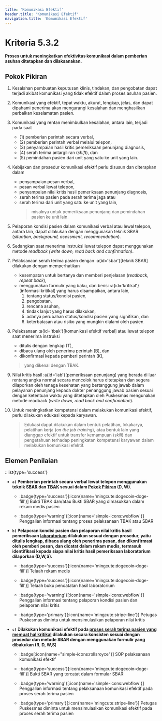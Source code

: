 ```yaml
---
title: 'Komunikasi Efektif'
header.title: 'Komunikasi Efektif'
navigation.title: 'Komunikasi Efektif'
---
```


# Kriteria 5.3.2 
**Proses untuk meningkatkan efektivitas komunikasi dalam pemberian asuhan ditetapkan dan dilaksanakan.**

## Pokok Pikiran 

1. Kesalahan pembuatan keputusan klinis, tindakan, dan pengobatan dapat terjadi akibat komunikasi yang tidak efektif dalam proses asuhan pasien. 

2. Komunikasi yang efektif, tepat waktu, akurat, lengkap, jelas, dan dapat dipahami penerima akan mengurangi kesalahan dan menghasilkan perbaikan keselamatan pasien. 

3. Komunikasi yang rentan menimbulkan kesalahan, antara lain, terjadi pada saat 
     - (1) pemberian perintah secara verbal, 
     - (2) pemberian perintah verbal melalui telepon, 
     - (3) penyampaian hasil kritis pemeriksaan penunjang diagnosis, 
     - (4) serah terima antargiliran (*shift*), dan 
     - (5) pemindahan pasien dari unit yang satu ke unit yang lain. 

4. Kebijakan dan prosedur komunikasi efektif perlu disusun dan diterapkan dalam 
     - penyampaian pesan verbal, 
     - pesan verbal lewat telepon, 
     - penyampaian nilai kritis hasil pemeriksaan penunjang diagnosis, 
     - serah terima pasien pada serah terima jaga  atau  
     - serah terima dari unit yang satu ke unit yang lain, 
       > misalnya untuk pemeriksaan penunjang dan pemindahan  pasien ke unit lain. 

5. Pelaporan  kondisi  pasien  dalam  komunikasi  verbal  atau  lewal  telepon,  antara  lain,  dapat  dilakukan  dengan menggunakan teknik SBAR (*situation, background, asessment, recommendation*). 

6. Sedangkan saat menerima instruksi lewat telepon dapat menggunakan metode *readback (write down, read back and confirmation)*. 

6. Pelaksanaan serah terima pasien dengan :a{id='sbar'}[teknik SBAR] dilakukan dengan memperhatikan 
   - kesempatan untuk bertanya dan memberi penjelasan (*readback, repeat back*), 
   - menggunakan formulir yang baku, dan berisi :a{id='kritikal'}[informasi kritikal] yang harus disampaikan, antara lain, 
      1. tentang status/kondisi pasien, 
      2. pengobatan, 
      3. rencana asuhan, 
      4. tindak lanjut yang harus dilakukan, 
      5. adanya perubahan status/kondisi pasien yang signifikan, dan 
      6. keterbatasan atau risiko yang mungkin dialami oleh pasien. 

7. Pelaksanaan :a{id='tbak'}[komunikasi efektif verbal]  atau  lewat  telepon  saat  menerima  instruksi  
   - ditulis   dengan lengkap (T), 
   - dibaca ulang oleh penerima perintah  (B),  dan 
   - dikonfirmasi kepada pemberi perintah (K), 
    > yang dikenal dengan TBAK. 

8. Nilai kritis hasil :a{id='lab'}[pemeriksaan penunjang]  yang  berada di luar rentang angka normal secara mencolok harus ditetapkan dan segera dilaporkan oleh tenaga kesehatan yang bertanggung jawab dalam pelayanan penunjang kepada dokter penanggung jawab pasien sesuai dengan ketentuan waktu yang ditetapkan oleh Puskesmas mengunakan metode readback (*write down, read back and confirmation*). 

9. Untuk meningkatkan kompetensi dalam melakukan komunikasi efektif, perlu dilakukan edukasi kepada karyawan. 
   > Edukasi dapat dilakukan dalam bentuk pelatihan, lokakarya, pelatihan kerja (*on the job training*), atau bentuk lain yang dianggap efektif untuk transfer kemampuan (*skill*) dan pengetahuan terhadap peningkatan kompetensi karyawan dalam melakukan komunikasi efektif. 

## Elemen Penilaian 
::list{type='success'}
- **``a)`` Pemberian perintah secara verbal lewat telepon menggunakan teknik [SBAR](#sbar) dan [TBAK](#tbak) sesuai dalam [Pokok Pikiran](#pokok-pikiran) (D, W).** 

  - :badge{type='success'}[:icon{name='mingcute:dogecoin-doge-fill'}] Bukti TBAK dan/atau Bukti SBAR yang dimasukkan dalam rekam medis pasien 
 
  - :badge{type='warning'}[:icon{name='simple-icons:webflow'}] Penggalian informasi tentang proses pelaksanaan TBAK atau SBAR 
 
- **``b)`` Pelaporan kondisi pasien dan pelaporan nilai kritis hasil pemeriksaan [laboratorium](#lab) dilakukan sesuai dengan prosedur, yaitu ditulis lengkap, dibaca ulang oleh penerima pesan, dan dikonfirmasi oleh pemberi pesan, dan dicatat dalam rekam medis, termasuk identifikasi kepada siapa nilai kritis hasil pemeriksaan laboratorium dilaporkan (D,W,S).**  

  - :badge{type='success'}[:icon{name='mingcute:dogecoin-doge-fill'}] Telaah rekam medis 
  - :badge{type='success'}[:icon{name='mingcute:dogecoin-doge-fill'}] Telaah buku pencatatan hasil laboratorium 
 
  - :badge{type='warning'}[:icon{name='simple-icons:webflow'}] Penggalian informasi tentang pelaporan kondisi pasien dan pelaporan nilai kritis 
  - :badge{type='primary'}[:icon{name='mingcute:stripe-line'}] Petugas Puskesmas diminta untuk mensimulasikan pelaporan nilai kritis 

- **``c)`` Dilakukan komunikasi efektif pada [proses serah terima pasien yang memuat hal kritikal](#kritikal) dilakukan secara konsisten sesuai dengan prosedur dan metode SBAR dengan menggunakan formulir yang dibakukan (R, D, W,S)**  

  - :badge[:icon{name="simple-icons:rollsroyce"}] SOP pelaksanaan komunikasi efektif 
  - :badge{type='success'}[:icon{name='mingcute:dogecoin-doge-fill'}] Bukti SBAR yang tercatat dalam formular SBAR 
 
  - :badge{type='warning'}[:icon{name='simple-icons:webflow'}] Penggalian informasi tentang pelaksanaan komunikasi efektif pada proses serah terima pasien 
  - :badge{type='primary'}[:icon{name='mingcute:stripe-line'}] Petugas Puskesmas diminta untuk mensimulasikan komunikasi efektif pada proses serah terima pasien 
 	
